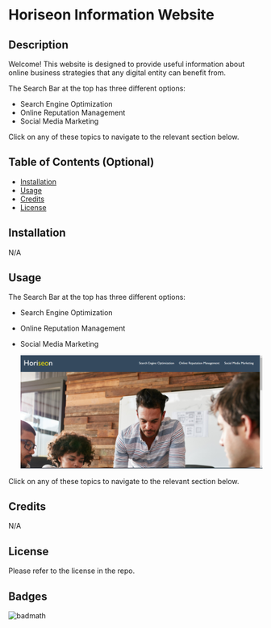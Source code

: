 # Horiseon Information Website

## Description

Welcome!  This website is designed to provide useful information about online business strategies that any digital entity can benefit from.

The Search Bar at the top has three different options:
* Search Engine Optimization
* Online Reputation Management
* Social Media Marketing

Click on any of these topics to navigate to the relevant section below.

## Table of Contents (Optional)

- [Installation](#installation)
- [Usage](#usage)
- [Credits](#credits)
- [License](#license)

## Installation

N/A

## Usage

The Search Bar at the top has three different options:
* Search Engine Optimization
* Online Reputation Management
* Social Media Marketing

    ![Screenshot of Navigation Bar.](assets/images/horiseon-screenshot.png)

Click on any of these topics to navigate to the relevant section below.

## Credits

N/A

## License

Please refer to the license in the repo.

## Badges

![badmath](https://img.shields.io/github/languages/top/lernantino/badmath)